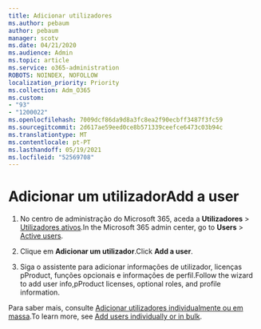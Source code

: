 ```yaml
---
title: Adicionar utilizadores
ms.author: pebaum
author: pebaum
manager: scotv
ms.date: 04/21/2020
ms.audience: Admin
ms.topic: article
ms.service: o365-administration
ROBOTS: NOINDEX, NOFOLLOW
localization_priority: Priority
ms.collection: Adm_O365
ms.custom:
- "93"
- "1200022"
ms.openlocfilehash: 7009dcf86da9d8a3fc8ea2f90ecbff3487f3fc59
ms.sourcegitcommit: 2d617ae59eed0ce8b571339ceefce6473c03b94c
ms.translationtype: MT
ms.contentlocale: pt-PT
ms.lasthandoff: 05/19/2021
ms.locfileid: "52569708"
---
```

# <a name="add-a-user"></a><span data-ttu-id="defe8-102">Adicionar um utilizador</span><span class="sxs-lookup"><span data-stu-id="defe8-102">Add a user</span></span>

1. <span data-ttu-id="defe8-103">No centro de administração do Microsoft 365, aceda a **Utilizadores** > [Utilizadores ativos](https://admin.microsoft.com/Adminportal/Home?source=applauncher#/users).</span><span class="sxs-lookup"><span data-stu-id="defe8-103">In the Microsoft 365 admin center, go to **Users** > [Active users](https://admin.microsoft.com/Adminportal/Home?source=applauncher#/users).</span></span>

2. <span data-ttu-id="defe8-104">Clique em **Adicionar um utilizador**.</span><span class="sxs-lookup"><span data-stu-id="defe8-104">Click **Add a user**.</span></span>

3. <span data-ttu-id="defe8-105">Siga o assistente para adicionar informações de utilizador, licenças pProduct, funções opcionais e informações de perfil.</span><span class="sxs-lookup"><span data-stu-id="defe8-105">Follow the wizard to add user info,pProduct licenses, optional roles, and profile information.</span></span>

<span data-ttu-id="defe8-106">Para saber mais, consulte [Adicionar utilizadores individualmente ou em massa](/microsoft-365/admin/add-users/add-users).</span><span class="sxs-lookup"><span data-stu-id="defe8-106">To learn more, see [Add users individually or in bulk](/microsoft-365/admin/add-users/add-users).</span></span>